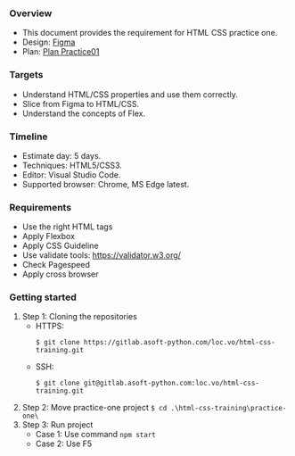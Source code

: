 ### Overview

- This document provides the requirement for HTML CSS practice one.
- Design: [Figma](<https://www.figma.com/file/SkuEO6OmYTTEgcIHUyXXko/Responsive-Web-Design-in-Figma-(Community)?type=design&node-id=206-173&mode=design&t=kUeQkP4J7Op567eu-0>)
- Plan: [Plan Practice01](https://docs.google.com/document/d/1t0o8zZeZ2MDBWwAKtnhpCHClQYc6VQ4ycsf4BILA2KM/edit)

### Targets

- Understand HTML/CSS properties and use them correctly.
- Slice from Figma to HTML/CSS.
- Understand the concepts of Flex.

### Timeline

- Estimate day: 5 days.
- Techniques: HTML5/CSS3.
- Editor: Visual Studio Code.
- Supported browser: Chrome, MS Edge latest.

### Requirements

- Use the right HTML tags
- Apply Flexbox
- Apply CSS Guideline
- Use validate tools: https://validator.w3.org/
- Check Pagespeed
- Apply cross browser

### Getting started

1. Step 1: Cloning the repositories
   - HTTPS:
     ```
     $ git clone https://gitlab.asoft-python.com/loc.vo/html-css-training.git
     ```
   - SSH:
     ```
     $ git clone git@gitlab.asoft-python.com:loc.vo/html-css-training.git
     ```
2. Step 2: Move practice-one project `$ cd .\html-css-training\practice-one\`
3. Step 3: Run project
   - Case 1: Use command `npm start`
   - Case 2: Use F5
